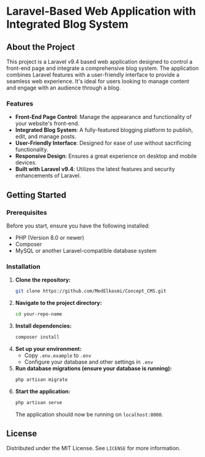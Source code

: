 
# Laravel-Based Web Application with Integrated Blog System

## About the Project

This project is a Laravel v9.4 based web application designed to control a front-end page and integrate a comprehensive blog system. The application combines Laravel features with a user-friendly interface to provide a seamless web experience. It's ideal for users looking to manage content and engage with an audience through a blog.

### Features

- **Front-End Page Control**: Manage the appearance and functionality of your website's front-end.
- **Integrated Blog System**: A fully-featured blogging platform to publish, edit, and manage posts.
- **User-Friendly Interface**: Designed for ease of use without sacrificing functionality.
- **Responsive Design**: Ensures a great experience on desktop and mobile devices.
- **Built with Laravel v9.4**: Utilizes the latest features and security enhancements of Laravel.

## Getting Started

### Prerequisites

Before you start, ensure you have the following installed:
- PHP (Version 8.0 or newer)
- Composer
- MySQL or another Laravel-compatible database system

### Installation

1. **Clone the repository:**
   ```bash
   git clone https://github.com/MedElkasmi/Concept_CMS.git
   ```
2. **Navigate to the project directory:**
   ```bash
   cd your-repo-name
   ```
3. **Install dependencies:**
   ```bash
   composer install
   ```
4. **Set up your environment:**
   - Copy `.env.example` to `.env`
   - Configure your database and other settings in `.env`
5. **Run database migrations (ensure your database is running):**
   ```bash
   php artisan migrate
   ```
6. **Start the application:**
   ```bash
   php artisan serve
   ```
   The application should now be running on `localhost:8000`.

## License

Distributed under the MIT License. See `LICENSE` for more information.
